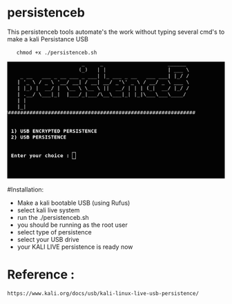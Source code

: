 # persistenceb

This persistenceb tools automate's the work without typing several cmd's to make a kali Persistance USB

  
       chmod +x ./persistenceb.sh
       


![](https://raw.githubusercontent.com/sk3l10x1ng/persistenceb/master/image.png)



#Installation:

* Make a kali bootable USB (using Rufus) 
* select kali live system
* run the ./persistenceb.sh
* you should be running as the root user
* select type of persistence
* select your USB drive
* your KALI LIVE persistence is ready now
       
 
# Reference :

    https://www.kali.org/docs/usb/kali-linux-live-usb-persistence/
 
